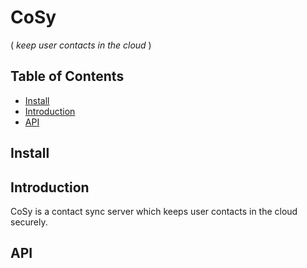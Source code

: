 # CoSy
( *keep user contacts in the cloud* )

## Table of Contents

- [Install](#install)
- [Introduction](#introduction)
- [API](#api)



## Install


## Introduction 
CoSy is a contact sync server which keeps user contacts in the cloud securely.


## API


